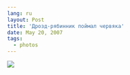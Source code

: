```yaml
---
lang: ru
layout: Post
title: 'Дрозд-рябинник поймал червяка'
date: May 20, 2007
tags:
  - photos
---
```


![](/images/blog/Sapegin-Artem-20D-2007-05-19-337-3728.jpg)
